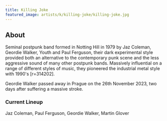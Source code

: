 ```yaml
---
title: Killing Joke
featured_image: artists/k/killing-joke/killing-joke.jpg
---
```

## About

Seminal postpunk band formed in Notting Hill in 1979 by Jaz Coleman, Geordie Walker, Youth and Paul Ferguson, their dark experimental style provided both an alternative to the contemporary punk scene and the less aggressive sound of many other postpunk bands. Massively influential on a range of different styles of music, they pioneered the industrial metal style with 1990's [r=314202].

Geordie Walker passed away in Prague on the 26th November 2023, two days after suffering a massive stroke.

### Current Lineup

Jaz Coleman, Paul Ferguson, Geordie Walker, Martin Glover


